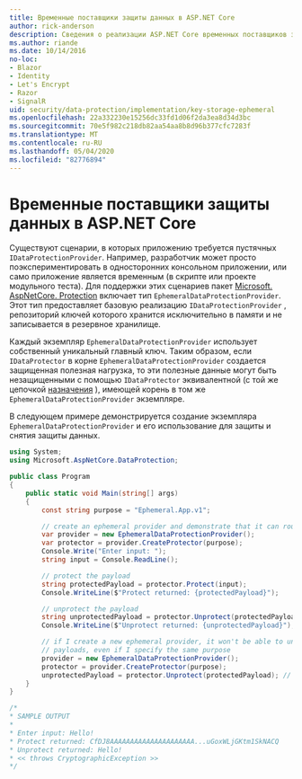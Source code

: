 ```yaml
---
title: Временные поставщики защиты данных в ASP.NET Core
author: rick-anderson
description: Сведения о реализации ASP.NET Core временных поставщиков защиты данных.
ms.author: riande
ms.date: 10/14/2016
no-loc:
- Blazor
- Identity
- Let's Encrypt
- Razor
- SignalR
uid: security/data-protection/implementation/key-storage-ephemeral
ms.openlocfilehash: 22a332230e15256dc33fd1d06f2da3ea8d34d3bc
ms.sourcegitcommit: 70e5f982c218db82aa54aa8b8d96b377cfc7283f
ms.translationtype: MT
ms.contentlocale: ru-RU
ms.lasthandoff: 05/04/2020
ms.locfileid: "82776894"
---
```

# <a name="ephemeral-data-protection-providers-in-aspnet-core"></a>Временные поставщики защиты данных в ASP.NET Core

<a name="data-protection-implementation-key-storage-ephemeral"></a>

Существуют сценарии, в которых приложению требуется пустячных `IDataProtectionProvider`. Например, разработчик может просто поэкспериментировать в односторонних консольном приложении, или само приложение является временным (в скрипте или проекте модульного теста). Для поддержки этих сценариев пакет [Microsoft. AspNetCore. Protection](https://www.nuget.org/packages/Microsoft.AspNetCore.DataProtection/) включает тип `EphemeralDataProtectionProvider`. Этот тип предоставляет базовую реализацию `IDataProtectionProvider` , репозиторий ключей которого хранится исключительно в памяти и не записывается в резервное хранилище.

Каждый экземпляр `EphemeralDataProtectionProvider` использует собственный уникальный главный ключ. Таким образом, если `IDataProtector` в корне `EphemeralDataProtectionProvider` создается защищенная полезная нагрузка, то эти полезные данные могут быть незащищенными с помощью `IDataProtector` эквивалентной (с той же цепочкой [назначения](xref:security/data-protection/consumer-apis/purpose-strings#data-protection-consumer-apis-purposes) ), имеющей корень в том же `EphemeralDataProtectionProvider` экземпляре.

В следующем примере демонстрируется создание экземпляра `EphemeralDataProtectionProvider` и его использование для защиты и снятия защиты данных.

```csharp
using System;
using Microsoft.AspNetCore.DataProtection;

public class Program
{
    public static void Main(string[] args)
    {
        const string purpose = "Ephemeral.App.v1";

        // create an ephemeral provider and demonstrate that it can round-trip a payload
        var provider = new EphemeralDataProtectionProvider();
        var protector = provider.CreateProtector(purpose);
        Console.Write("Enter input: ");
        string input = Console.ReadLine();

        // protect the payload
        string protectedPayload = protector.Protect(input);
        Console.WriteLine($"Protect returned: {protectedPayload}");

        // unprotect the payload
        string unprotectedPayload = protector.Unprotect(protectedPayload);
        Console.WriteLine($"Unprotect returned: {unprotectedPayload}");

        // if I create a new ephemeral provider, it won't be able to unprotect existing
        // payloads, even if I specify the same purpose
        provider = new EphemeralDataProtectionProvider();
        protector = provider.CreateProtector(purpose);
        unprotectedPayload = protector.Unprotect(protectedPayload); // THROWS
    }
}

/*
* SAMPLE OUTPUT
*
* Enter input: Hello!
* Protect returned: CfDJ8AAAAAAAAAAAAAAAAAAAAA...uGoxWLjGKtm1SkNACQ
* Unprotect returned: Hello!
* << throws CryptographicException >>
*/
```
